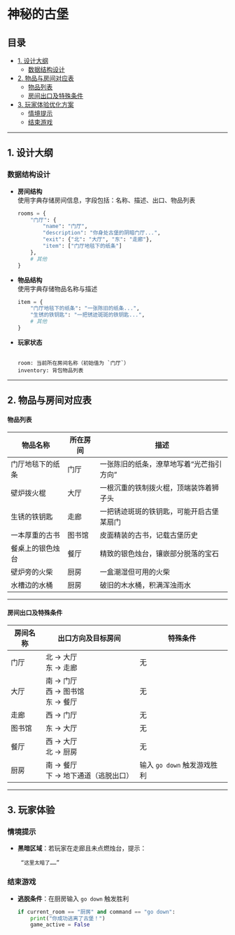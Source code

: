 # 神秘的古堡

## 目录
  - [1. 设计大纲](#1-设计大纲)
    - [数据结构设计](#数据结构设计)
  - [2. 物品与房间对应表](#2-物品与房间对应表)
    - [物品列表](#物品列表)
    - [房间出口及特殊条件](#房间出口及特殊条件)
  - [3. 玩家体验优化方案](#4-玩家体验优化方案)
    - [情境提示](#情境提示)
    - [结束游戏](#结束游戏)

---

## 1. 设计大纲

### 数据结构设计
- **房间结构**  
  使用字典存储房间信息，字段包括：名称、描述、出口、物品列表  
  ```python
  rooms = {
      "门厅": {
          "name": "门厅",
          "description": "你身处古堡的阴暗门厅...",
          "exit": {"北": "大厅", "东": "走廊"},
          "item": ["门厅地毯下的纸条"]
      },
      # 其他
  }
  ```

- **物品结构**  
  使用字典存储物品名称与描述  
  ```python
  item = {
      "门厅地毯下的纸条": "一张陈旧的纸条...",
      "生锈的铁钥匙": "一把锈迹斑斑的铁钥匙...",
      # 其他
  }
  ```
  
- **玩家状态**  
  ```

  room: 当前所在房间名称（初始值为 `门厅`）
  inventory: 背包物品列表

  ```
---

## 2. 物品与房间对应表

#### **物品列表**  
| **物品名称**       | **所在房间** | **描述**                        |    
|-------------------|--------------|---------------------------------|
| 门厅地毯下的纸条   | 门厅 | 一张陈旧的纸条，潦草地写着“光芒指引方向”   |
| 壁炉拨火棍         | 大厅 | 一根沉重的铁制拨火棍，顶端装饰着狮子头     |  
| 生锈的铁钥匙       | 走廊 | 一把锈迹斑斑的铁钥匙，可能开启古堡某扇门   |  
| 一本厚重的古书     | 图书馆 | 皮面精装的古书，记载古堡历史            |   
| 餐桌上的银色烛台   | 餐厅 | 精致的银色烛台，镶嵌部分脱落的宝石        |  
| 壁炉旁的火柴       | 厨房 | 一盒潮湿但可用的火柴                     |   
| 水槽边的水桶       | 厨房 | 破旧的木水桶，积满浑浊雨水                |   

---

#### **房间出口及特殊条件**  
| **房间名称** | **出口方向及目标房间**                 | **特殊条件** |
|----------|------------------------------------------|--------------|
| 门厅     | 北 → 大厅<br> 东 → 走廊                   | 无           |
| 大厅     | 南 → 门厅<br> 西 → 图书馆 <br> 东 → 餐厅   | 无           |
| 走廊     | 西 → 门厅                                 | 无           |
| 图书馆   | 东 → 大厅                                 | 无           |
| 餐厅     | 西 → 大厅<br> 北 → 厨房                   | 无           |
| 厨房     | 南 → 餐厅<br> 下 → 地下通道（逃脱出口）    | 输入 `go down` 触发游戏胜利 |

---

## 3. 玩家体验

### 情境提示
- **黑暗区域**：若玩家在走廊且未点燃烛台，提示：  
  ```
   “这里太暗了……”
   ```  

### 结束游戏
- **逃脱条件**：在厨房输入 `go down` 触发胜利  
  ```python
  if current_room == "厨房" and command == "go down":
      print("你成功逃离了古堡！")
      game_active = False
  ```

